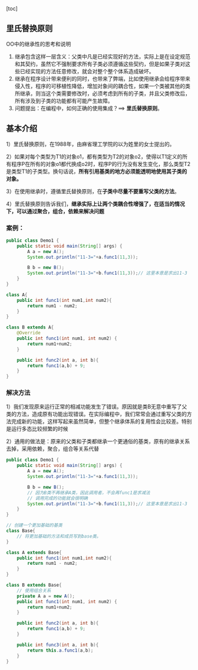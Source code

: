 [toc]

## 里氏替换原则

OO中的继承性的思考和说明

1. 继承包含这样一层含义：父类中凡是已经实现好的方法，实际上是在设定规范和其契约，虽然它不强制要求所有子类必须遵循这些契约，但是如果子类对这些已经实现的方法任意修改，就会对整个整个体系造成破坏。
2. 继承在程序设计带来便利的同时，也带来了弊端，比如使用继承会给程序带来侵入性，程序的可移植性降低，增加对象间的耦合性，如果一个类被其他的类所继承，则当这个类需要修改时，必须考虑到所有的子类，并且父类修改后，所有涉及到子类的功能都有可能产生故障。
3. 问题提出：在编程中，如何正确的使用集成？==> **里氏替换原则**。

## 基本介绍

1）里氏替换原则，在1988年，由麻省理工学院的以为姓里的女士提出的。

2）如果对每个类型为T1的对象o1，都有类型为T2的对象o2，使得以T1定义的所有程序P在所有的对象o1都代换成o2时，程序P的行为没有发生变化，那么类型T2是类型T1的子类型。换句话说，**所有引用基类的地方必须能透明地使用其子类的对象。**

3）在使用继承时，遵循里氏替换原则，在**子类中尽量不要重写父类的方法**。

4）里氏替换原则告诉我们，**继承实际上让两个类耦合性增强了，在适当的情况下，可以通过聚合，组合，依赖来解决问题**

### 案例：

```java
public class Demo1 {
    public static void main(String[] args) {
        A a = new A();
        System.out.println("11-3="+a.func1(11,3));

        B b = new B();
        System.out.println("11-3="+b.func1(11,3));// 这里本意是求出11-3
    }
}

class A{
    public int func1(int num1,int num2){
        return num1 - num2;
    }
}

class B extends A{
    @Override
    public int func1(int num1, int num2) {
        return num1+num2;
    }

    public int func2(int a, int b){
        return func1(a,b) + 9;
    }
}
```

### 解决方法

1）我们发现原来运行正常的相减功能发生了错误。原因就是类B无意中重写了父类的方法，造成原有功能出现错误。在实际编程中，我们常常会通过重写父类的方法完成新的功能，这样写起来虽然简单，但整个继承体系的复用性会比较差。特别是运行多态比较频繁的时候

2）通用的做法是：原来的父类和子类都继承一个更通俗的基类，原有的继承关系去掉，采用依赖，聚合，组合等关系代替

```java
public class Demo1 {
    public static void main(String[] args) {
        A a = new A();
        System.out.println("11-3="+a.func1(11,3));

        B b = new B();
        // 因为B类不再继承A类，因此调用者，不会再func1是求减法
        // 调用完成的功能就会很明确
        System.out.println("11-3="+b.func1(11,3));// 这里本意是求出11-3
    }
}

// 创建一个更加基础的基类
class Base{
    // 将更加基础的方法和成员写到base类。
}

class A extends Base{
    public int func1(int num1,int num2){
        return num1 - num2;
    }
}

class B extends Base{
    // 使用组合关系
    private A a = new A();
    public int func1(int num1, int num2) {
        return num1+num2;
    }

    public int func2(int a, int b){
        return func1(a,b) + 9;
    }

    public int func3(int a, int b){
        return this.a.func1(a,b);
    }
}
```

